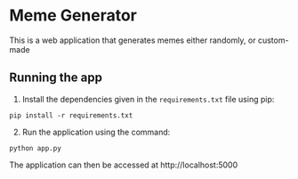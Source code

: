 # Meme Generator
This is a web application that generates memes either randomly, or custom-made

## Running the app
1. Install the dependencies given in the `requirements.txt` file using pip:

`pip install -r requirements.txt`

2. Run the application using the command:

`python app.py`

The application can then be accessed at http://localhost:5000
